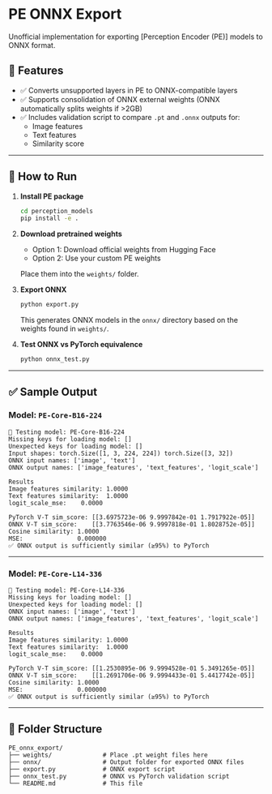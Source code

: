 # PE ONNX Export

Unofficial implementation for exporting [Perception Encoder (PE)] models to ONNX format.

## 🔧 Features

- ✅ Converts unsupported layers in PE to ONNX-compatible layers
- ✅ Supports consolidation of ONNX external weights (ONNX automatically splits weights if >2GB)
- ✅ Includes validation script to compare `.pt` and `.onnx` outputs for:
  - Image features
  - Text features
  - Similarity score

---

## 🚀 How to Run

1. **Install PE package**
   ```bash
   cd perception_models
   pip install -e .
    ````

2. **Download pretrained weights**

   * Option 1: Download official weights from Hugging Face
   * Option 2: Use your custom PE weights

   Place them into the `weights/` folder.

3. **Export ONNX**

   ```bash
   python export.py
   ```

   This generates ONNX models in the `onnx/` directory based on the weights found in `weights/`.

4. **Test ONNX vs PyTorch equivalence**

   ```bash
   python onnx_test.py
   ```

---

## ✅ Sample Output

### Model: `PE-Core-B16-224`

```
📁 Testing model: PE-Core-B16-224
Missing keys for loading model: []
Unexpected keys for loading model: []
Input shapes: torch.Size([1, 3, 224, 224]) torch.Size([3, 32])
ONNX input names: ['image', 'text']
ONNX output names: ['image_features', 'text_features', 'logit_scale']

Results
Image features similarity: 1.0000
Text features similarity:  1.0000
logit_scale_mse:    0.0000

PyTorch V-T sim_score: [[3.6975723e-06 9.9997842e-01 1.7917922e-05]]
ONNX V-T sim_score:    [[3.7763546e-06 9.9997818e-01 1.8028752e-05]]
Cosine similarity: 1.0000
MSE:               0.000000
✅ ONNX output is sufficiently similar (≥95%) to PyTorch
```

---

### Model: `PE-Core-L14-336`

```
📁 Testing model: PE-Core-L14-336
Missing keys for loading model: []
Unexpected keys for loading model: []
ONNX input names: ['image', 'text']
ONNX output names: ['image_features', 'text_features', 'logit_scale']

Results
Image features similarity: 1.0000
Text features similarity:  1.0000
logit_scale_mse:    0.0000

PyTorch V-T sim_score: [[1.2530895e-06 9.9994528e-01 5.3491265e-05]]
ONNX V-T sim_score:    [[1.2691706e-06 9.9994433e-01 5.4417742e-05]]
Cosine similarity: 1.0000
MSE:               0.000000
✅ ONNX output is sufficiently similar (≥95%) to PyTorch

```

---

## 📁 Folder Structure

```
PE_onnx_export/
├── weights/              # Place .pt weight files here
├── onnx/                 # Output folder for exported ONNX files
├── export.py             # ONNX export script
├── onnx_test.py          # ONNX vs PyTorch validation script
└── README.md             # This file
```

